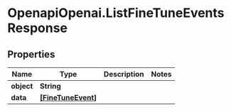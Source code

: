 # OpenapiOpenai.ListFineTuneEventsResponse

## Properties

Name | Type | Description | Notes
------------ | ------------- | ------------- | -------------
**object** | **String** |  | 
**data** | [**[FineTuneEvent]**](FineTuneEvent.md) |  | 


